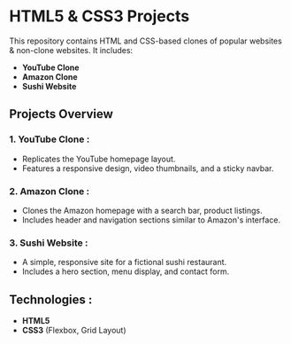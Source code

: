 # HTML5 & CSS3 Projects

This repository contains HTML and CSS-based clones of popular websites & non-clone websites. It includes:

- **YouTube Clone**
- **Amazon Clone**
- **Sushi Website**

## Projects Overview

### 1. YouTube Clone :
- Replicates the YouTube homepage layout.
- Features a responsive design, video thumbnails, and a sticky navbar.

### 2. Amazon Clone :
- Clones the Amazon homepage with a search bar, product listings.
- Includes header and navigation sections similar to Amazon's interface.

### 3. Sushi Website :
- A simple, responsive site for a fictional sushi restaurant.
- Includes a hero section, menu display, and contact form.

## Technologies :
- **HTML5**
- **CSS3** (Flexbox, Grid Layout)
